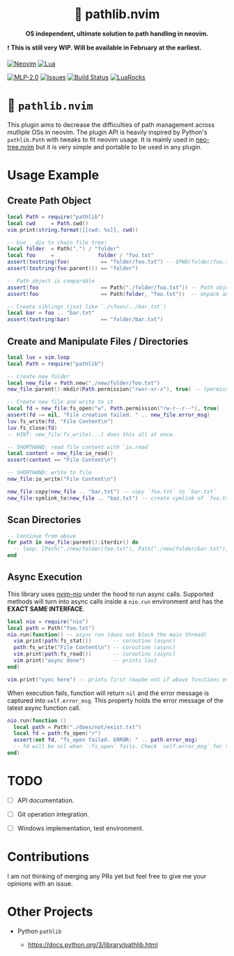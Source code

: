 <div align="center">
  <h1>🐍 pathlib.nvim</h1>
  <p>
    <strong>
      OS independent, ultimate solution to path handling in neovim.
    </strong>
  </p>
</div>

❗ **This is still very WIP. Will be available in February at the
earliest.**

[![Neovim](https://img.shields.io/badge/NeoVim-%2357A143.svg?&style=for-the-badge&logo=neovim&logoColor=white)](https://neovim.io/)
[![Lua](https://img.shields.io/badge/lua-%232C2D72.svg?style=for-the-badge&logo=lua&logoColor=white)](https://www.lua.org/)

[![MLP-2.0](https://img.shields.io/github/license/pysan3/pathlib.nvim.svg?style=for-the-badge)](https://github.com/pysan3/pathlib.nvim/blob/master/LICENSE)
[![Issues](https://img.shields.io/github/issues/pysan3/pathlib.nvim.svg?style=for-the-badge)](https://github.com/pysan3/pathlib.nvim/issues)
[![Build
Status](https://img.shields.io/github/actions/workflow/status/pysan3/pathlib.nvim/lua_ls-typecheck.yml?style=for-the-badge)](https://github.com/pysan3/pathlib.nvim/actions/workflows/lua_ls-typecheck.yml)
[![LuaRocks](https://img.shields.io/luarocks/v/pysan3/pathlib.nvim?logo=lua&color=purple&style=for-the-badge)](https://luarocks.org/modules/pysan3/pathlib.nvim)

# 🐍 `pathlib.nvim`

This plugin aims to decrease the difficulties of path management across
mutliple OSs in neovim. The plugin API is heavily inspired by Python's
`pathlib.Path` with tweaks to fit neovim usage. It is mainly used in
[neo-tree.nvim](https://github.com/nvim-neo-tree/neo-tree.nvim) but it
is very simple and portable to be used in any plugin.

# Usage Example

## Create Path Object

``` lua
local Path = require("pathlib")
local cwd     = Path.cwd()
vim.print(string.format([[cwd: %s]], cwd))

-- Use __div to chain file tree!
local folder  = Path(".") / "folder"
local foo     =              folder / "foo.txt"
assert(tostring(foo)          == "folder/foo.txt") -- $PWD/folder/foo.txt
assert(tostring(foo:parent()) == "folder")

-- Path object is comparable
assert(foo                    == Path("./folder/foo.txt")) -- Path object can be created with arguments
assert(foo                    == Path(folder, "foo.txt"))  -- Unpack any of them if you want!

-- Create siblings (just like `./<foo>/../bar.txt`)
local bar = foo .. "bar.txt"
assert(tostring(bar)          == "folder/bar.txt")
```

## Create and Manipulate Files / Directories

``` lua
local luv = vim.loop
local Path = require("pathlib")

-- Create new folder
local new_file = Path.new("./new/folder/foo.txt")
new_file:parent():mkdir(Path.permission("rwxr-xr-x"), true) -- (permission, recursive)

-- Create new file and write to it
local fd = new_file:fs_open("w", Path.permission("rw-r--r--"), true)
assert(fd ~= nil, "File creation failed. " .. new_file.error_msg)
luv.fs_write(fd, "File Content\n")
luv.fs_close(fd)
-- HINT: new_file:fs_write(...) does this all at once.

-- SHORTHAND: read file content with `io.read`
local content = new_file:io_read()
assert(content == "File Content\n")

-- SHORTHAND: write to file
new_file:io_write("File Content\n")

new_file:copy(new_file .. "bar.txt") -- copy `foo.txt` to `bar.txt`
new_file:symlink_to(new_file .. "baz.txt") -- create symlink of `foo.txt` named `baz.txt`
```

## Scan Directories

``` lua
-- Continue from above
for path in new_file:parent():iterdir() do
  -- loop: [Path("./new/folder/foo.txt"), Path("./new/folder/bar.txt"), Path("./new/folder/baz.txt")]
end
```

## Async Execution

This library uses [nvim-nio](https://github.com/nvim-neotest/nvim-nio)
under the hood to run async calls. Supported methods will turn into
async calls inside a `nio.run` environment and has the **EXACT SAME
INTERFACE**.

``` lua
local nio = require("nio")
local path = Path("foo.txt")
nio.run(function() -- async run (does not block the main thread)
  vim.print(path:fs_stat())       -- coroutine (async)
  path:fs_write("File Content\n") -- coroutine (async)
  vim.print(path:fs_read())       -- coroutine (async)
  vim.print("async done")         -- prints last
end)

vim.print("sync here") -- prints first (maybe not if above functions end very fast)
```

When execution fails, function will return `nil` and the error message
is captured into `self.error_msg`. This property holds the error message
of the latest async function call.

``` lua
nio.run(function ()
  local path = Path("./does/not/exist.txt")
  local fd = path:fs_open("r")
  assert(not fd, "fs_open failed. ERROR: " .. path.error_msg)
  -- fd will be nil when `:fs_open` fails. Check `self.error_msg` for the error message.
end)
```

# TODO

- [ ] API documentation.

- [ ] Git operation integration.

- [ ] Windows implementation, test environment.

# Contributions

I am not thinking of merging any PRs yet but feel free to give me your
opinions with an issue.

# Other Projects

- Python `pathlib`

  - <https://docs.python.org/3/library/pathlib.html>
